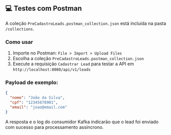 

## 💻 Testes com Postman

A coleção `PreCadastroLeads.postman_collection.json` está incluída na pasta `/collections`.

### Como usar

1. Importe no Postman: `File > Import > Upload Files`
2. Escolha a coleção `PreCadastroLeads.postman_collection.json`
3. Execute a requisição `Cadastrar Lead` para testar a API em `http://localhost:8080/api/v1/leads`

### Payload de exemplo:
```json
{
  "nome": "João da Silva",
  "cpf": "12345678901",
  "email": "joao@email.com"
}
```

A resposta e o log do consumidor Kafka indicarão que o lead foi enviado com sucesso para processamento assíncrono.

